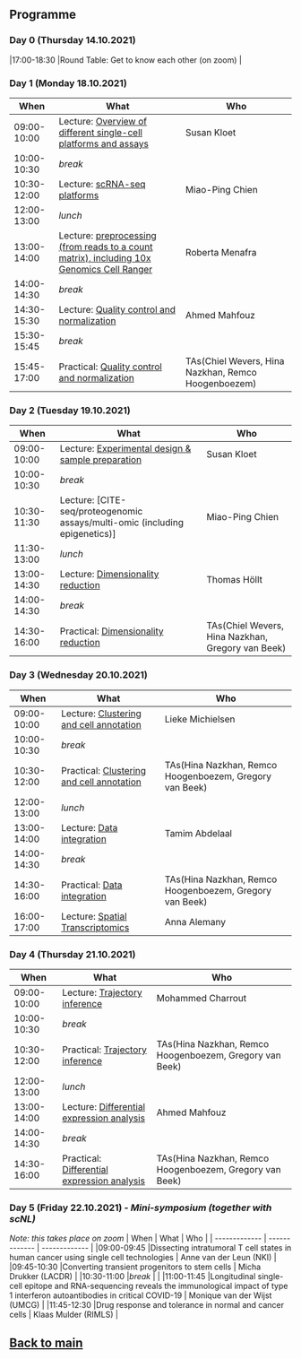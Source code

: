 ## Programme

### Day 0 (Thursday 14.10.2021)
|17:00-18:30 |Round Table: Get to know each other (on zoom) |

### Day 1 (Monday 18.10.2021)
| When | What | Who |
| ------------- | ------------- | ------------- |
|09:00-10:00 |Lecture: [Overview of different single-cell platforms and assays]() | Susan Kloet |
|10:00-10:30 |_break_ |  |
|10:30-12:00 |Lecture: [scRNA-seq platforms]() | Miao-Ping Chien |
|12:00-13:00 |_lunch_ |  |
|13:00-14:00 |Lecture: [preprocessing (from reads to a count matrix), including 10x Genomics Cell Ranger]() | Roberta Menafra |
|14:00-14:30 |_break_| |
|14:30-15:30 |Lecture: [Quality control and normalization]() | Ahmed Mahfouz |
|15:30-15:45 |_break_ | |
|15:45-17:00 |Practical: [Quality control and normalization]() | TAs(Chiel Wevers, Hina Nazkhan, Remco Hoogenboezem) |

### Day 2 (Tuesday 19.10.2021)
| When | What | Who |
| ------------- | ------------- | ------------- |
|09:00-10:00 |Lecture: [Experimental design & sample preparation]() | Susan Kloet |
|10:00-10:30 |_break_ |  |
|10:30-11:30 |Lecture: [CITE-seq/proteogenomic assays/multi-omic (including epigenetics)] | Miao-Ping Chien |
|11:30-13:00 |_lunch_ |  |
|13:00-14:30 |Lecture: [Dimensionality reduction](https://github.com/LeidenCBC/MGC-BioSB-SingleCellAnalysis2021/raw/a4614a68419c5c41c26ee566b6490a2d30d18871/session-dimensionalityreduction/Dimensionality%20Reduction.pdf) | Thomas Höllt |
|14:00-14:30 |_break_ | |
|14:30-16:00 |Practical: [Dimensionality reduction]() | TAs(Chiel Wevers, Hina Nazkhan, Gregory van Beek) |

### Day 3 (Wednesday 20.10.2021)
| When | What | Who |
| ------------- | ------------- | ------------- |
|09:00-10:00 |Lecture: [Clustering and cell annotation]() | Lieke Michielsen |
|10:00-10:30 |_break_ |  |
|10:30-12:00 |Practical: [Clustering and cell annotation]() | TAs(Hina Nazkhan, Remco Hoogenboezem, Gregory van Beek) |
|12:00-13:00 |_lunch_ |  |
|13:00-14:00 |Lecture: [Data integration]() | Tamim Abdelaal |
|14:00-14:30 |_break_ | |
|14:30-16:00 |Practical: [Data integration]() | TAs(Hina Nazkhan, Remco Hoogenboezem, Gregory van Beek) |
|16:00-17:00 |Lecture: [Spatial Transcriptomics]() | Anna Alemany |

### Day 4 (Thursday 21.10.2021)
| When | What | Who |
| ------------- | ------------- | ------------- |
|09:00-10:00 |Lecture: [Trajectory inference]() | Mohammed Charrout |
|10:00-10:30 |_break_ |  |
|10:30-12:00 |Practical: [Trajectory inference]() | TAs(Hina Nazkhan, Remco Hoogenboezem, Gregory van Beek) |
|12:00-13:00 |_lunch_ |  |
|13:00-14:00 |Lecture: [Differential expression analysis]() | Ahmed Mahfouz |
|14:00-14:30 |_break_ | |
|14:30-16:00 |Practical: [Differential expression analysis]() | TAs(Hina Nazkhan, Remco Hoogenboezem, Gregory van Beek) |

### Day 5 (Friday 22.10.2021) - _Mini-symposium (together with scNL)_
_*Note: this takes place on zoom*_
| When | What | Who |
| ------------- | ------------- | ------------- |
|09:00-09:45 |Dissecting intratumoral T cell states in human cancer using single cell technologies | Anne van der Leun (NKI) |
|09:45-10:30 |Converting transient progenitors to stem cells | Micha Drukker (LACDR) |
|10:30-11:00 |_break_ | |
|11:00-11:45 |Longitudinal single-cell epitope and RNA-sequencing reveals the immunological impact of	type 1 interferon autoantibodies in critical COVID-19 | Monique van der Wijst (UMCG) |
|11:45-12:30 |Drug response and tolerance in normal and cancer cells | Klaas Mulder (RIMLS) |


## [Back to main](README.md)
